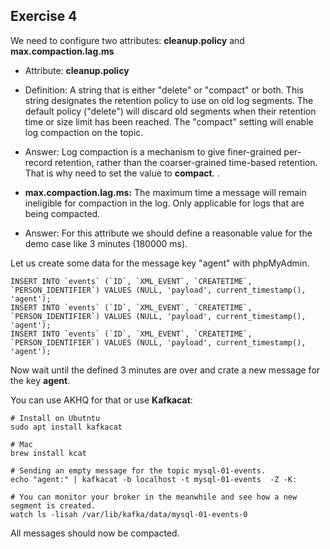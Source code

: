 ## Exercise 4
We need to configure two attributes: **cleanup.policy** and **max.compaction.lag.ms**
* Attribute: **cleanup.policy**
* Definition: A string that is either "delete" or "compact" or both. This string designates the retention policy to use on old log segments. The default policy ("delete") will discard old segments when their retention time or size limit has been reached. The "compact" setting will enable log compaction on the topic.
* Answer:  Log compaction is a mechanism to give finer-grained per-record retention, rather than the coarser-grained time-based retention.  That is why need to set the value to **compact**. .

* **max.compaction.lag.ms:** The maximum time a message will remain ineligible for compaction in the log. Only applicable for logs that are being compacted.
* Answer: For this attribute we should define a reasonable value for the demo case like 3 minutes (180000 ms).

Let us create some data for the message key "agent" with phpMyAdmin.
```
INSERT INTO `events` (`ID`, `XML_EVENT`, `CREATETIME`, `PERSON_IDENTIFIER`) VALUES (NULL, 'payload', current_timestamp(), 'agent');
INSERT INTO `events` (`ID`, `XML_EVENT`, `CREATETIME`, `PERSON_IDENTIFIER`) VALUES (NULL, 'payload', current_timestamp(), 'agent');
INSERT INTO `events` (`ID`, `XML_EVENT`, `CREATETIME`, `PERSON_IDENTIFIER`) VALUES (NULL, 'payload', current_timestamp(), 'agent');
```
Now wait until the defined 3 minutes are over and crate a new message for the key **agent**.

You can use AKHQ for that or use **Kafkacat**: 

```
# Install on Ubutntu 
sudo apt install kafkacat

# Mac
brew install kcat

# Sending an empty message for the topic mysql-01-events.
echo "agent:" | kafkacat -b localhost -t mysql-01-events  -Z -K:

# You can monitor your broker in the meanwhile and see how a new segment is created. 
watch ls -lisah /var/lib/kafka/data/mysql-01-events-0
```

All messages should now be compacted. 
